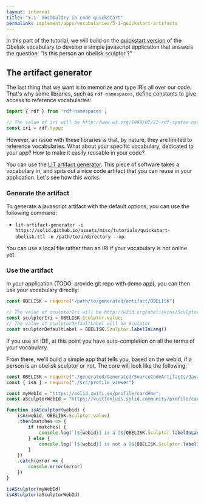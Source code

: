 ```yaml
---
layout: internal
title: "5.1- Vocabulary in code quickstart"
permalink: implement/apps/vocabularies/5-1-quickstart-artifacts
---
```


In this part of the tutorial, we will build on the [quickstart version](https://solid.github.io/assets/misc/tutorials/quickstart-obelisk.ttl) of the Obelisk vocabulary to develop a simple javascript application that answers the question: "Is this person an obelisk sculptor ?"

## The artifact generator

The last thing that we want is to memorize and type IRIs all over our code. That's why some libraries, such as `rdf-namespaces`, define constants to give access to reference vocabularies:
```javascript
import { rdf } from 'rdf-namespaces';

// The value of iri will be http://www.w3.org/1999/02/22-rdf-syntax-ns#type
const iri = rdf.type;
```
However, an issue with these libraries is that, by nature, they are limited to reference vocabularies. What about your specific vocabulary, dedicated to your app? How to make it easily reusable in your code?

You can use the [LIT artifact generator](TBD). This piece of software takes a vocabulary in, and spits out a nice code artifact that you can reuse in your application. Let's see how this works.

### Generate the artifact

To generate a javascript artifact with the default options, you can use the following command:
- `lit-artifact-generator -i https://solid.github.io/assets/misc/tutorials/quickstart-obelisk.ttl -o /path/to/a/directory --np`.

You can use a local file rather than an IRI if your vocabulary is not online yet.

### Use the artifact

In your application (TODO: provide git repo with demo app), you can then use your vocabulary directly:
```javascript
const OBELISK = require("/path/to/generated/artifact/OBELISK")

// The value of sculptorIri will be http://w3id.org/obelisk/ns/Sculptor
const sculptorIri = OBELISK.Sculptor.value;
// The value of sculptorDefaultLabel will be Sculptor
const sculptorDefaultLabel = OBELISK.Sculptor.labelInLang()
```
If you use an IDE, at this point you have auto-completion on all the terms of your vocabulary.

From there, we'll build a simple app that tells you, based on the webid, if a person is an obelisk sculptor or not. The core will look like the following:

```javascript
const OBELISK = require("./generated/Generated/SourceCodeArtifacts/Javascript/GeneratedVocab/OBELISK")
const { isA } = require("./src/profile_viewer")

const myWebId = "https://solid.zwifi.eu/profile/card#me";
const aSculptorWebId = "https://vuittonluis.solid.community/profile/card#me"

function isASculptor(webid) {
    isA(webid, OBELISK.Sculptor.value)
    .then(matches => {
        if (matches) {
            console.log(`[${webid}] is a [${OBELISK.Sculptor.labelInLang()}]`)
        } else {
            console.log(`[${webid}] is not a [${OBELISK.Sculptor.labelInLang()}], but definitely an obelisk enthusiast`)
        }
    })
    .catch(error => {
        console.error(error)
    })
}

isASculptor(myWebId)
isASculptor(aSculptorWebId)
```
